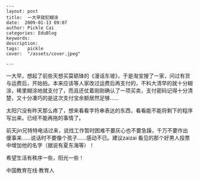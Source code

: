 
    ---
    layout: post  
    title:  一大早就犯糊涂  
    date:  2009-01-13 09:07  
    author: Pickle Cai  
    categories: EduBlog  
    keywords: 
    description:   
    tags:	pickle   
    cover:  "/assets/cover.jpeg"  

    ---  
    
一大早，想起了前些天想买莫砺锋的《漫话东坡》，于是淘宝搜了一家，问过有货与运费后，开始拍。本来应该等人家改过运费后再支付的，不料大清早的就十分糊涂，稀里糊涂地就支付了，而且还仗着刚刚确认了一项买卖，支付密码记得十分清楚，又十分凑巧的是这次支付宝余额居然足够……



太阳穴没有昨天那么疼了，想来看看字符串表达的东西，看看能不能将剩下的程序写出来。已经不能再拖的事情了。



前天jin兄特特电话过来，说找工作暂时困难不要灰心也不要急躁，千万不要作出傻事来……说话时不要像个孩子……感动不已。建议zaizai 看见的那个好男人投票中增加他的名字（据说有夏东海等）！



希望生活有秩序一些，阳光一些！



		    
 中国教育在线·教育人

